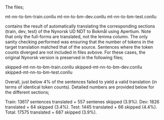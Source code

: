 
The files; 

mt-nn-to-bm-train.conllu 
mt-nn-to-bm-dev.conllu
mt-nn-to-bm-test.conllu

contains the result of automatically translating the corresponding sections (train, dev, test) of the Nynorsk UD NDT to Bokmål using Apertium. Note that only the full-forms are translated, not the lemma column. The only sanity checking performed was ensuring that the number of tokens in the target translation matched that of the source. Sentences where the token counts diverged are not included in files avbove. For these cases, the original Nynorsk version is preserved in the following files;

skipped-mt-nn-to-bm-train.conllu 
skipped-mt-nn-to-bm-dev.conllu
skipped-mt-nn-to-bm-test.conllu

Overall, just below 4% of the sentences failed to yield a valid translation (in terms of identical token counts). Detailed numbers are provided below for the different sections;

Train: 13617 sentences translated + 557 sentenes skipped (3.9%).
Dev: 1826 translated + 64 skipped (3.4%). 
Test: 1445 translated + 66 skipped (4.4%).
Total: 17575 translated + 687 skipped (3.9%).
